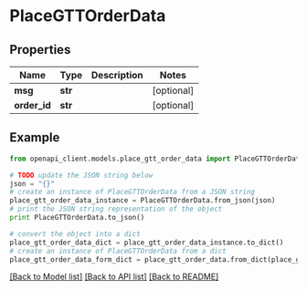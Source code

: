 # PlaceGTTOrderData


## Properties

Name | Type | Description | Notes
------------ | ------------- | ------------- | -------------
**msg** | **str** |  | [optional] 
**order_id** | **str** |  | [optional] 

## Example

```python
from openapi_client.models.place_gtt_order_data import PlaceGTTOrderData

# TODO update the JSON string below
json = "{}"
# create an instance of PlaceGTTOrderData from a JSON string
place_gtt_order_data_instance = PlaceGTTOrderData.from_json(json)
# print the JSON string representation of the object
print PlaceGTTOrderData.to_json()

# convert the object into a dict
place_gtt_order_data_dict = place_gtt_order_data_instance.to_dict()
# create an instance of PlaceGTTOrderData from a dict
place_gtt_order_data_form_dict = place_gtt_order_data.from_dict(place_gtt_order_data_dict)
```
[[Back to Model list]](../README.md#documentation-for-models) [[Back to API list]](../README.md#documentation-for-api-endpoints) [[Back to README]](../README.md)


